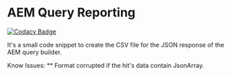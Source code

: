# AEM Query Reporting

[![Codacy Badge](https://api.codacy.com/project/badge/Grade/a41ffad659224b4c97dfd4093784a49c)](https://app.codacy.com/app/hemanth.vs12/aem-query-reporting?utm_source=github.com&utm_medium=referral&utm_content=hemanth415/aem-query-reporting&utm_campaign=badger)

It's a small code snippet to create the CSV file for the JSON response of the AEM query builder.


Know Issues:
** Format corrupted if the hit's data contain JsonArray. 
